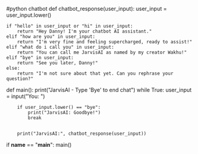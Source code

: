 #python chatbot
def chatbot_response(user_input):
    user_input = user_input.lower()

    if "hello" in user_input or "hi" in user_input:
        return "Hey Danny! I'm your chatbot AI assistant."
    elif "how are you" in user_input:
        return "I'm very fine and feeling supercharged, ready to assist!"
    elif "what do i call you" in user_input:
        return "You can call me JarvisAI as named by my creator Wakhu!"
    elif "bye" in user_input:
        return "See you later, Danny!"
    else:
        return "I'm not sure about that yet. Can you rephrase your question?"


def main():
    print("JarvisAI - Type 'Bye' to end chat")
    while True:
        user_input = input("You: ")

        
        if user_input.lower() == "bye":
            print("JarvisAI: Goodbye!")
            break

        
        print("JarvisAI:", chatbot_response(user_input))


if __name__ == "__main__":
    main()
